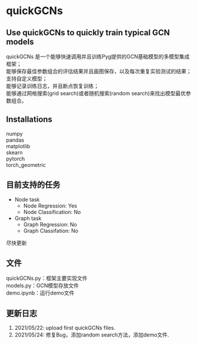 # quickGCNs 
## Use quickGCNs to quickly train typical GCN models
quickGCNs 是一个能够快速调用并且训练Pyg提供的GCN基础模型的多模型集成框架；  
能够保存最佳参数组合的评估结果并且画图保存，以及每次重复实验测试的结果； 
支持自定义模型；  
能够记录训练日志，并且断点恢复训练；  
能够通过网格搜索(grid search)或者随机搜索(random search)来找出模型最优参数组合。
## Installations
numpy  
pandas  
matplotlib  
skearn  
pytorch  
torch_geometric
## 目前支持的任务
* Node task
  * Node Regression: Yes
  * Node Classification: No
* Graph task
  * Graph Regression: No
  * Graph Classifation: No  

尽快更新
## 文件
quickGCNs.py：框架主要实现文件  
models.py：GCN模型存放文件  
demo.ipynb：运行demo文件  
## 更新日志
1. 2021/05/22: upload first quickGCNs files.  
2. 2021/05/24: 修复Bug，添加random search方法，添加demo文件.
